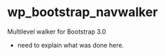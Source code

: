 wp_bootstrap_navwalker
======================

Multilevel walker for Bootstrap 3.0

- need to explain what was done here.

